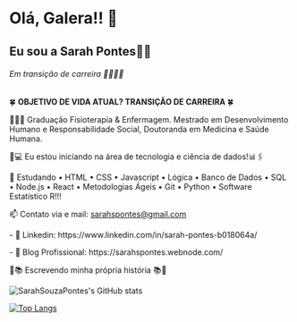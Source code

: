 # Olá, Galera!! 📱
## Eu sou a Sarah Pontes💪🏾
###### Em transição de carreira 👩🏾‍💻🤎
 </p>

🍀 <b> OBJETIVO DE VIDA ATUAL? TRANSIÇÃO DE CARREIRA </b>🍀 
</p>
 👩🏾‍🎓 Graduação Fisioterapia & Enfermagem. Mestrado em Desenvolvimento Humano e Responsabilidade Social, Doutoranda em Medicina e Saúde Humana.
 </p>
🔭💻 Eu estou iniciando na área de tecnologia e ciência de dados!📊🖇️
  </p> 
  
💬 Estudando • HTML • CSS • Javascript • Lógica  • Banco de Dados • SQL • Node.js • React • Metodologias Ágeis • Git • Python • Software Estatístico R!!!
   </p>
  
 📫 Contato via e mail: sarahspontes@gmail.com 
 </p>
- 🔋 Linkedin: https://www.linkedin.com/in/sarah-pontes-b018064a/ 
   </p>
- 🔋 Blog Profissional: https://sarahspontes.webnode.com/ 

   </p>
📝📚  Escrevendo minha própria história 📚📝  


  </p>
    </p>
      </p>
        </p>



![SarahSouzaPontes's GitHub stats](https://github-readme-stats.vercel.app/api?username=SarahSouzaPontes&show_icons=true&theme=radical)

</p>
    </p>
      </p>
        </p>

[![Top Langs](https://github-readme-stats.vercel.app/api/top-langs/?username=SarahSouzaPontes&layout=compact)](https://github.com/anuraghazra/github-readme-stats)

